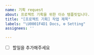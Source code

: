 ```yaml
---
name: 기획 request
about: 프로젝트 기획을 위한 이슈 템플릿입니다.
title: "[프로젝트 기획] 작업 제목"
labels: "\U0001F4D1 Docs, ⚙ Setting"
assignees: ''

---
```


- [ ] 할일을 추가해주세요
